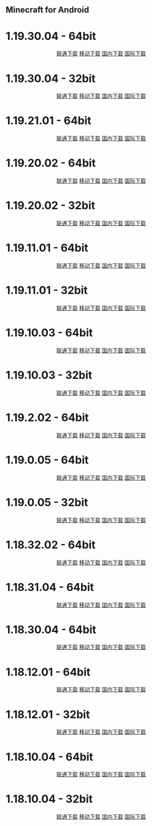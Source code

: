 ## Minecraft for Android

# 1.19.30.04 - 64bit

<p align="center">
    <a class="btn" rel="noopener noreferrer" href="https://download.fuibafuyu.cn/d/123/Program/Android/Minecraft/Minecraft_1.19.30.04_arm64-v8a.apk">联通下载</a>
    <a class="btn" rel="noopener noreferrer" href="https://download.fuibafuyu.cn/d/139/Program/Android/Minecraft/Minecraft_1.19.30.04_arm64-v8a.apk">移动下载</a>
    <a class="btn" rel="noopener noreferrer" href="https://download.fuibafuyu.cn/d/Ali/Program/Android/Minecraft/Minecraft_1.19.30.04_arm64-v8a.apk">国内下载</a>
    <a class="btn" rel="noopener noreferrer" href="https://download.fuibafuyu.cn/d/OD/Program/Android/Minecraft/Minecraft_1.19.30.04_arm64-v8a.apk">国际下载</a>
</p>

# 1.19.30.04 - 32bit

<p align="center">
    <a class="btn" rel="noopener noreferrer" href="https://download.fuibafuyu.cn/d/123/Program/Android/Minecraft/Minecraft_1.19.30.04_armeabi-v7a.apk">联通下载</a>
    <a class="btn" rel="noopener noreferrer" href="https://download.fuibafuyu.cn/d/139/Program/Android/Minecraft/Minecraft_1.19.30.04_armeabi-v7a.apk">移动下载</a>
    <a class="btn" rel="noopener noreferrer" href="https://download.fuibafuyu.cn/d/Ali/Program/Android/Minecraft/Minecraft_1.19.30.04_armeabi-v7a.apk">国内下载</a>
    <a class="btn" rel="noopener noreferrer" href="https://download.fuibafuyu.cn/d/OD/Program/Android/Minecraft/Minecraft_1.19.30.04_armeabi-v7a.apk">国际下载</a>
</p>

# 1.19.21.01 - 64bit

<p align="center">
    <a class="btn" rel="noopener noreferrer" href="https://download.fuibafuyu.cn/d/123/Program/Android/Minecraft/Minecraft_1.19.21.01_arm64-v8a.apk">联通下载</a>
    <a class="btn" rel="noopener noreferrer" href="https://download.fuibafuyu.cn/d/139/Program/Android/Minecraft/Minecraft_1.19.21.01_arm64-v8a.apk">移动下载</a>
    <a class="btn" rel="noopener noreferrer" href="https://download.fuibafuyu.cn/d/Ali/Program/Android/Minecraft/Minecraft_1.19.21.01_arm64-v8a.apk">国内下载</a>
    <a class="btn" rel="noopener noreferrer" href="https://download.fuibafuyu.cn/d/OD/Program/Android/Minecraft/Minecraft_1.19.21.01_arm64-v8a.apk">国际下载</a>
</p>

# 1.19.20.02 - 64bit

<p align="center">
    <a class="btn" rel="noopener noreferrer" href="https://download.fuibafuyu.cn/d/123/Program/Android/Minecraft/Minecraft_1.19.20.02_arm64-v8a.apk">联通下载</a>
    <a class="btn" rel="noopener noreferrer" href="https://download.fuibafuyu.cn/d/139/Program/Android/Minecraft/Minecraft_1.19.20.02_arm64-v8a.apk">移动下载</a>
    <a class="btn" rel="noopener noreferrer" href="https://download.fuibafuyu.cn/d/Ali/Program/Android/Minecraft/Minecraft_1.19.20.02_arm64-v8a.apk">国内下载</a>
    <a class="btn" rel="noopener noreferrer" href="https://download.fuibafuyu.cn/d/OD/Program/Android/Minecraft/Minecraft_1.19.20.02_arm64-v8a.apk">国际下载</a>
</p>

# 1.19.20.02 - 32bit

<p align="center">
    <a class="btn" rel="noopener noreferrer" href="https://download.fuibafuyu.cn/d/123/Program/Android/Minecraft/Minecraft_1.19.20.02_armeabi-v7a.apk">联通下载</a>
    <a class="btn" rel="noopener noreferrer" href="https://download.fuibafuyu.cn/d/139/Program/Android/Minecraft/Minecraft_1.19.20.02_armeabi-v7a.apk">移动下载</a>
    <a class="btn" rel="noopener noreferrer" href="https://download.fuibafuyu.cn/d/Ali/Program/Android/Minecraft/Minecraft_1.19.20.02_armeabi-v7a.apk">国内下载</a>
    <a class="btn" rel="noopener noreferrer" href="https://download.fuibafuyu.cn/d/OD/Program/Android/Minecraft/Minecraft_1.19.20.02_armeabi-v7a.apk">国际下载</a>
</p>

# 1.19.11.01 - 64bit

<p align="center">
    <a class="btn" rel="noopener noreferrer" href="https://download.fuibafuyu.cn/d/123/Program/Android/Minecraft/Minecraft_1.19.11.01_arm64-v8a.apk">联通下载</a>
    <a class="btn" rel="noopener noreferrer" href="https://download.fuibafuyu.cn/d/139/Program/Android/Minecraft/Minecraft_1.19.11.01_arm64-v8a.apk">移动下载</a>
    <a class="btn" rel="noopener noreferrer" href="https://download.fuibafuyu.cn/d/Ali/Program/Android/Minecraft/Minecraft_1.19.11.01_arm64-v8a.apk">国内下载</a>
    <a class="btn" rel="noopener noreferrer" href="https://download.fuibafuyu.cn/d/OD/Program/Android/Minecraft/Minecraft_1.19.11.01_arm64-v8a.apk">国际下载</a>
</p>

# 1.19.11.01 - 32bit

<p align="center">
    <a class="btn" rel="noopener noreferrer" href="https://download.fuibafuyu.cn/d/123/Program/Android/Minecraft/Minecraft_1.19.11.01_armeabi-v7a.apk">联通下载</a>
    <a class="btn" rel="noopener noreferrer" href="https://download.fuibafuyu.cn/d/139/Program/Android/Minecraft/Minecraft_1.19.11.01_armeabi-v7a.apk">移动下载</a>
    <a class="btn" rel="noopener noreferrer" href="https://download.fuibafuyu.cn/d/Ali/Program/Android/Minecraft/Minecraft_1.19.11.01_armeabi-v7a.apk">国内下载</a>
    <a class="btn" rel="noopener noreferrer" href="https://download.fuibafuyu.cn/d/OD/Program/Android/Minecraft/Minecraft_1.19.11.01_armeabi-v7a.apk">国际下载</a>
</p>

# 1.19.10.03 - 64bit

<p align="center">
    <a class="btn" rel="noopener noreferrer" href="https://download.fuibafuyu.cn/d/123/Program/Android/Minecraft/Minecraft_1.19.10.03_arm64-v8a.apk">联通下载</a>
    <a class="btn" rel="noopener noreferrer" href="https://download.fuibafuyu.cn/d/139/Program/Android/Minecraft/Minecraft_1.19.10.03_arm64-v8a.apk">移动下载</a>
    <a class="btn" rel="noopener noreferrer" href="https://download.fuibafuyu.cn/d/Ali/Program/Android/Minecraft/Minecraft_1.19.10.03_arm64-v8a.apk">国内下载</a>
    <a class="btn" rel="noopener noreferrer" href="https://download.fuibafuyu.cn/d/OD/Program/Android/Minecraft/Minecraft_1.19.10.03_arm64-v8a.apk">国际下载</a>
</p>

# 1.19.10.03 - 32bit

<p align="center">
    <a class="btn" rel="noopener noreferrer" href="https://download.fuibafuyu.cn/d/123/Program/Android/Minecraft/Minecraft_1.19.10.03_armeabi-v7a.apk">联通下载</a>
    <a class="btn" rel="noopener noreferrer" href="https://download.fuibafuyu.cn/d/139/Program/Android/Minecraft/Minecraft_1.19.10.03_armeabi-v7a.apk">移动下载</a>
    <a class="btn" rel="noopener noreferrer" href="https://download.fuibafuyu.cn/d/Ali/Program/Android/Minecraft/Minecraft_1.19.10.03_armeabi-v7a.apk">国内下载</a>
    <a class="btn" rel="noopener noreferrer" href="https://download.fuibafuyu.cn/d/OD/Program/Android/Minecraft/Minecraft_1.19.10.03_armeabi-v7a.apk">国际下载</a>
</p>

# 1.19.2.02 - 64bit

<p align="center">
    <a class="btn" rel="noopener noreferrer" href="https://download.fuibafuyu.cn/d/123/Program/Android/Minecraft/Minecraft_1.19.2.02_arm64-v8a.apk">联通下载</a>
    <a class="btn" rel="noopener noreferrer" href="https://download.fuibafuyu.cn/d/139/Program/Android/Minecraft/Minecraft_1.19.2.02_arm64-v8a.apk">移动下载</a>
    <a class="btn" rel="noopener noreferrer" href="https://download.fuibafuyu.cn/d/Ali/Program/Android/Minecraft/Minecraft_1.19.2.02_arm64-v8a.apk">国内下载</a>
    <a class="btn" rel="noopener noreferrer" href="https://download.fuibafuyu.cn/d/OD/Program/Android/Minecraft/Minecraft_1.19.2.02_arm64-v8a.apk">国际下载</a>
</p>

# 1.19.0.05 - 64bit

<p align="center">
    <a class="btn" rel="noopener noreferrer" href="https://download.fuibafuyu.cn/d/123/Program/Android/Minecraft/Minecraft_1.19.0.05_arm64-v8a.apk">联通下载</a>
    <a class="btn" rel="noopener noreferrer" href="https://download.fuibafuyu.cn/d/139/Program/Android/Minecraft/Minecraft_1.19.0.05_arm64-v8a.apk">移动下载</a>
    <a class="btn" rel="noopener noreferrer" href="https://download.fuibafuyu.cn/d/Ali/Program/Android/Minecraft/Minecraft_1.19.0.05_arm64-v8a.apk">国内下载</a>
    <a class="btn" rel="noopener noreferrer" href="https://download.fuibafuyu.cn/d/OD/Program/Android/Minecraft/Minecraft_1.19.0.05_arm64-v8a.apk">国际下载</a>
</p>

# 1.19.0.05 - 32bit

<p align="center">
    <a class="btn" rel="noopener noreferrer" href="https://download.fuibafuyu.cn/d/123/Program/Android/Minecraft/Minecraft_1.19.0.05_armeabi-v7a.apk">联通下载</a>
    <a class="btn" rel="noopener noreferrer" href="https://download.fuibafuyu.cn/d/139/Program/Android/Minecraft/Minecraft_1.19.0.05_armeabi-v7a.apk">移动下载</a>
    <a class="btn" rel="noopener noreferrer" href="https://download.fuibafuyu.cn/d/Ali/Program/Android/Minecraft/Minecraft_1.19.0.05_armeabi-v7a.apk">国内下载</a>
    <a class="btn" rel="noopener noreferrer" href="https://download.fuibafuyu.cn/d/OD/Program/Android/Minecraft/Minecraft_1.19.0.05_armeabi-v7a.apk">国际下载</a>
</p>

# 1.18.32.02 - 64bit

<p align="center">
    <a class="btn" rel="noopener noreferrer" href="https://download.fuibafuyu.cn/d/123/Program/Android/Minecraft/Minecraft_1.18.32.02_arm64-v8a.apk">联通下载</a>
    <a class="btn" rel="noopener noreferrer" href="https://download.fuibafuyu.cn/d/139/Program/Android/Minecraft/Minecraft_1.18.32.02_arm64-v8a.apk">移动下载</a>
    <a class="btn" rel="noopener noreferrer" href="https://download.fuibafuyu.cn/d/Ali/Program/Android/Minecraft/Minecraft_1.18.32.02_arm64-v8a.apk">国内下载</a>
    <a class="btn" rel="noopener noreferrer" href="https://download.fuibafuyu.cn/d/OD/Program/Android/Minecraft/Minecraft_1.18.32.02_arm64-v8a.apk">国际下载</a>
</p>

# 1.18.31.04 - 64bit

<p align="center">
    <a class="btn" rel="noopener noreferrer" href="https://download.fuibafuyu.cn/d/123/Program/Android/Minecraft/Minecraft_1.18.31.04_arm64-v8a.apk">联通下载</a>
    <a class="btn" rel="noopener noreferrer" href="https://download.fuibafuyu.cn/d/139/Program/Android/Minecraft/Minecraft_1.18.31.04_arm64-v8a.apk">移动下载</a>
    <a class="btn" rel="noopener noreferrer" href="https://download.fuibafuyu.cn/d/Ali/Program/Android/Minecraft/Minecraft_1.18.31.04_arm64-v8a.apk">国内下载</a>
    <a class="btn" rel="noopener noreferrer" href="https://download.fuibafuyu.cn/d/OD/Program/Android/Minecraft/Minecraft_1.18.31.04_arm64-v8a.apk">国际下载</a>
</p>

# 1.18.30.04 - 64bit

<p align="center">
    <a class="btn" rel="noopener noreferrer" href="https://download.fuibafuyu.cn/d/123/Program/Android/Minecraft/Minecraft_1.18.30.04_arm64-v8a.apk">联通下载</a>
    <a class="btn" rel="noopener noreferrer" href="https://download.fuibafuyu.cn/d/139/Program/Android/Minecraft/Minecraft_1.18.30.04_arm64-v8a.apk">移动下载</a>
    <a class="btn" rel="noopener noreferrer" href="https://download.fuibafuyu.cn/d/Ali/Program/Android/Minecraft/Minecraft_1.18.30.04_arm64-v8a.apk">国内下载</a>
    <a class="btn" rel="noopener noreferrer" href="https://download.fuibafuyu.cn/d/OD/Program/Android/Minecraft/Minecraft_1.18.30.04_arm64-v8a.apk">国际下载</a>
</p>

# 1.18.12.01 - 64bit

<p align="center">
    <a class="btn" rel="noopener noreferrer" href="https://download.fuibafuyu.cn/d/123/Program/Android/Minecraft/Minecraft_1.18.12.01_arm64-v8a.apk">联通下载</a>
    <a class="btn" rel="noopener noreferrer" href="https://download.fuibafuyu.cn/d/139/Program/Android/Minecraft/Minecraft_1.18.12.01_arm64-v8a.apk">移动下载</a>
    <a class="btn" rel="noopener noreferrer" href="https://download.fuibafuyu.cn/d/Ali/Program/Android/Minecraft/Minecraft_1.18.12.01_arm64-v8a.apk">国内下载</a>
    <a class="btn" rel="noopener noreferrer" href="https://download.fuibafuyu.cn/d/OD/Program/Android/Minecraft/Minecraft_1.18.12.01_arm64-v8a.apk">国际下载</a>
</p>

# 1.18.12.01 - 32bit

<p align="center">
    <a class="btn" rel="noopener noreferrer" href="https://download.fuibafuyu.cn/d/123/Program/Android/Minecraft/Minecraft_1.18.12.01_armeabi-v7a.apk">联通下载</a>
    <a class="btn" rel="noopener noreferrer" href="https://download.fuibafuyu.cn/d/139/Program/Android/Minecraft/Minecraft_1.18.12.01_armeabi-v7a.apk">移动下载</a>
    <a class="btn" rel="noopener noreferrer" href="https://download.fuibafuyu.cn/d/Ali/Program/Android/Minecraft/Minecraft_1.18.12.01_armeabi-v7a.apk">国内下载</a>
    <a class="btn" rel="noopener noreferrer" href="https://download.fuibafuyu.cn/d/OD/Program/Android/Minecraft/Minecraft_1.18.12.01_armeabi-v7a.apk">国际下载</a>
</p>

# 1.18.10.04 - 64bit

<p align="center">
    <a class="btn" rel="noopener noreferrer" href="https://download.fuibafuyu.cn/d/123/Program/Android/Minecraft/Minecraft_1.18.10.04_arm64-v8a.apk">联通下载</a>
    <a class="btn" rel="noopener noreferrer" href="https://download.fuibafuyu.cn/d/139/Program/Android/Minecraft/Minecraft_1.18.10.04_arm64-v8a.apk">移动下载</a>
    <a class="btn" rel="noopener noreferrer" href="https://download.fuibafuyu.cn/d/Ali/Program/Android/Minecraft/Minecraft_1.18.10.04_arm64-v8a.apk">国内下载</a>
    <a class="btn" rel="noopener noreferrer" href="https://download.fuibafuyu.cn/d/OD/Program/Android/Minecraft/Minecraft_1.18.10.04_arm64-v8a.apk">国际下载</a>
</p>

# 1.18.10.04 - 32bit

<p align="center">
    <a class="btn" rel="noopener noreferrer" href="https://download.fuibafuyu.cn/d/123/Program/Android/Minecraft/Minecraft_1.18.10.04_armeabi-v7a.apk">联通下载</a>
    <a class="btn" rel="noopener noreferrer" href="https://download.fuibafuyu.cn/d/139/Program/Android/Minecraft/Minecraft_1.18.10.04_armeabi-v7a.apk">移动下载</a>
    <a class="btn" rel="noopener noreferrer" href="https://download.fuibafuyu.cn/d/Ali/Program/Android/Minecraft/Minecraft_1.18.10.04_armeabi-v7a.apk">国内下载</a>
    <a class="btn" rel="noopener noreferrer" href="https://download.fuibafuyu.cn/d/OD/Program/Android/Minecraft/Minecraft_1.18.10.04_armeabi-v7a.apk">国际下载</a>
</p>
